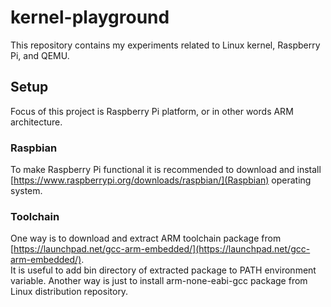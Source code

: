 # kernel-playground #
This repository contains my experiments related to Linux kernel, Raspberry Pi, 
and QEMU. 

## Setup ##
Focus of this project is Raspberry Pi platform, or in other words ARM 
architecture. 

### Raspbian ###
To make Raspberry Pi functional it is recommended to download and install 
[https://www.raspberrypi.org/downloads/raspbian/](Raspbian) operating system.

### Toolchain ###
One way is to download and extract ARM toolchain package from 
[https://launchpad.net/gcc-arm-embedded/](https://launchpad.net/gcc-arm-embedded/).  
It is useful to add bin directory of extracted package to PATH environment 
variable. Another way is just to install arm-none-eabi-gcc package from Linux 
distribution repository.
